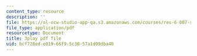 ```yaml
---
content_type: resource
description: ''
file: https://ol-ocw-studio-app-qa.s3.amazonaws.com/courses/res-6-007-signals-and-systems-spring-2011/bcf728ede01966f95c3057a1d09dba40_4Q1fWMxVDZY.pdf
file_type: application/pdf
resourcetype: Document
title: 3play pdf file
uid: bcf728ed-e019-66f9-5c30-57a1d09dba40
---
```

